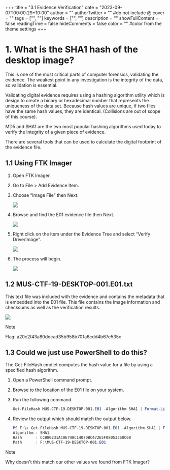 +++
title = "3.1 Evidence Verification"
date = "2023-09-07T00:00:29+10:00"
author = ""
authorTwitter = "" #do not include @
cover = ""
tags = ["", ""]
keywords = ["", ""]
description = ""
showFullContent = false
readingTime = false
hideComments = false
color = "" #color from the theme settings
+++

# 1. What is the SHA1 hash of the desktop image?
This is one of the most critical parts of computer forensics, validating the evidence. The weakest point in any investigation is the integrity of the data, so validation is essential.

Validating digital evidence requires using a hashing algorithm utility which is design to create a binary or hexadecimal number that represents the uniqueness of the data set. Because hash values are unique, if two files have the same hash values, they are identical. (Collisions are out of scope of this course).

MD5 and SHA1 are the two most popular hashing algorithms used today to verify the integrity of a given piece of evidence.

There are several tools that can be used to calculate the digital footprint of the evidence file.

## 1.1 Using FTK Imager
1. Open FTK Imager.
2. Go to File > Add Evidence Item.
3. Choose “Image File” then Next.
 
    ![](<../images/3.1-FTK-image-verification-1.png>)

4. Browse and find the E01 evidence file then Next.

    ![](<../images/3.1-FTK-image-verification-2.png>)

5. Right click on the item under the Evidence Tree and select “Verify Drive/Image”.

    ![](<../images/3.1-FTK-image-verification-3.png>)

6. The process will begin.

    ![](<../images/3.1-FTK-image-verification-4.png>)

## 1.2 MUS-CTF-19-DESKTOP-001.E01.txt
This text file was included with the evidence and contains the metadata that is embedded into the E01 file. This file contains the Image information and checksums as well as the verification results.

![](<../images/3.1-text_file.png>)

> [!NOTE]
> Flag: a20c2f43a80ddcad35b958b701a6cdd4b67e535c

## 1.3 Could we just use PowerShell to do this?
The Get-FileHash cmdlet computes the hash value for a file by using a specified hash algorithm. 
1. Open a PowerShell command prompt.
2. Browse to the location of the E01 file on your system.
3. Run the following command.

    ```PowerShell
    Get-FileHash MUS-CTF-19-DESKTOP-001.E01 -Algorithm SHA1 | Format-List
    ```

4. Review the output which should match the output below.

    ```PowerShell
    PS F:\> Get-FileHash MUS-CTF-19-DESKTOP-001.E01 -Algorithm SHA1 | Format-List
    Algorithm : SHA1
    Hash      : CCB80231AC0E748C14070BC472E5F08053360C08
    Path      : F:\MUS-CTF-19-DESKTOP-001.E01
    ```

> [!NOTE]
> Why doesn't this match our other values we found from FTK Imager?